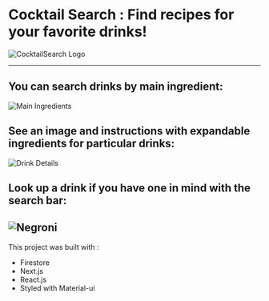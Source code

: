 # Cocktail Search : Find recipes for your favorite drinks!

![CocktailSearch Logo](https://user-images.githubusercontent.com/35347667/85216300-c14c9a80-b350-11ea-8572-d6c7c05223f9.png)

------------------------

## You can search drinks by main ingredient: 

![Main Ingredients](https://user-images.githubusercontent.com/35347667/85216407-46847f00-b352-11ea-83db-a611632f35ba.png)

## See an image and instructions with expandable ingredients for particular drinks:

![Drink Details](https://user-images.githubusercontent.com/35347667/85216453-a11ddb00-b352-11ea-8f4f-90f3916c3e51.png)

## Look up a drink if you have one in mind with the search bar:

![Negroni](https://user-images.githubusercontent.com/35347667/85216488-fe199100-b352-11ea-8363-815ed7efb1d2.png)
----------------------

This project was built with :
- Firestore
- Next.js
- React.js
- Styled with Material-ui


